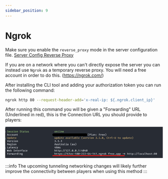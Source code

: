 ```yaml
---
sidebar_position: 9
---
```


# Ngrok

Make sure you enable the `reverse_proxy` mode in the server configuration file. [Server Config Reverse Proxy](./configuration.md#reverse-proxy)

If you are on a network where you can't directly expose the server you can instead use `Ngrok` as a temporary reverse proxy. 
You will need a free account in order to do this. (https://ngrok.com/)

After installing the CLI tool and adding your authorization token you can run the following command:

```sh
ngrok http 80 --request-header-add='x-real-ip: ${.ngrok.client_ip}'
```

After running this command you will be given a "Forwarding" URL (Underlined in red), this is the Connection URL you should provide to players:

![Ngrok](./img/ngrok.png)



:::info
The upcoming tunneling networking changes will likely further improve the connectivity between players when
using this method
:::
